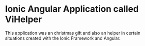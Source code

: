 # Ionic Angular Application called ViHelper

This application was an christmas gift and also an helper in certain situations created with the Ionic Framework and Angular.
